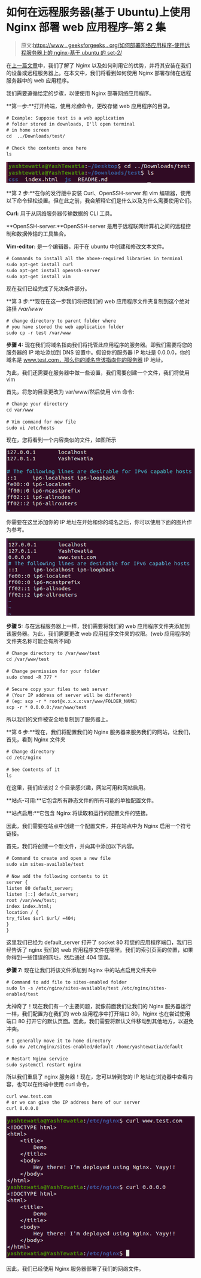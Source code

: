 # 如何在远程服务器(基于 Ubuntu)上使用 Nginx 部署 web 应用程序–第 2 集

> 原文:[https://www . geeksforgeeks . org/如何部署网络应用程序-使用远程服务器上的 nginx-基于 ubuntu 的 set-2/](https://www.geeksforgeeks.org/how-to-deploy-web-applications-using-nginx-on-remote-server-ubuntu-based-set-2/)

在[上一篇文章](https://www.geeksforgeeks.org/what-is-nginx-web-server-and-how-to-install-it/)中，我们了解了 Nginx 以及如何利用它的优势，并将其安装在我们的设备或远程服务器上。在本文中，我们将看到如何使用 Nginx 部署存储在远程服务器中的 web 应用程序。

我们需要遵循给定的步骤，以便使用 Nginx 部署网络应用程序。

**第一步:**打开终端，使用*光盘*命令，更改存储 web 应用程序的目录。

```
# Example: Suppose test is a web application 
# folder stored in downloads, I'll open terminal 
# in home screen 
cd  ../Downloads/test/

# Check the contents once here
ls
```

![](img/506507e06217bd7819aea92d1fc4a2ea.png)

**第 2 步:**在你的发行版中安装 Curl、OpenSSH-server 和 vim 编辑器，使用以下命令轻松设置。但在此之前，我会解释它们是什么以及为什么需要使用它们。

**Curl:** 用于从网络服务器传输数据的 CLI 工具。

**OpenSSH-server:**OpenSSH-server 是用于远程联网计算机之间的远程控制和数据传输的工具集合。

**Vim-editor:** 是一个编辑器，用于在 ubuntu 中创建和修改文本文件。

```
# Commands to install all the above-required libraries in terminal 
sudo apt-get install curl
sudo apt-get install openssh-server
sudo apt-get install vim
```

现在我们已经完成了先决条件部分。

**第 3 步:**现在在这一步我们将把我们的 web 应用程序文件夹复制到这个绝对路径 */var/www*

```
# change directory to parent folder where 
# you have stored the web application folder
sudo cp -r test /var/www
```

**步骤 4:** 现在我们将域名指向我们将托管此应用程序的服务器。即我们需要将您的服务器的 IP 地址添加到 DNS 设置中。假设你的服务器 IP 地址是 0.0.0.0，你的域名是 www.test.com，那么你的域名应该指向你的服务器 IP 地址。

为此，我们还需要在服务器中做一些设置，我们需要创建一个文件，我们将使用 vim

首先，将您的目录更改为 var/www/然后使用 vim 命令:

```
# Change your directory 
cd var/www

# Vim command for new file
sudo vi /etc/hosts
```

现在，您将看到一个内容类似的文件，如图所示

![](img/c41a4a581028b46bd62c34070211d534.png)

你需要在这里添加你的 IP 地址在开始和你的域名之后，你可以使用下面的图片作为参考。

![](img/6f35720499c19ef07063739104e00844.png)

**步骤 5:** 与在远程服务器上一样，我们需要将我们的 web 应用程序文件夹添加到该服务器。为此，我们需要更改 web 应用程序文件夹的权限。(web 应用程序的文件夹名称可能会有所不同)

```
# Change directory to /var/www/test
cd /var/www/test

# Change permission for your folder
sudo chmod -R 777 *

# Secure copy your files to web server
# (Your IP address of server will be different)
# (eg: scp -r * root@x.x.x.x:var/www/FOLDER_NAME)
scp -r * 0.0.0.0:/var/www/test
```

所以我们的文件被安全地复制到了服务器上。

**第 6 步:**现在，我们将配置我们的 Nginx 服务器来服务我们的网站，让我们，首先，看到 Nginx 文件夹

```
# Change directory 
cd /etc/nginx

# See Contents of it 
ls
```

在这里，我们应该对 2 个目录感兴趣，网站可用和网站启用。

**站点-可用:**它包含所有静态文件的所有可能的单独配置文件。

**站点启用:**它包含 Nginx 将读取和运行的配置文件的链接。

因此，我们需要在站点中创建一个配置文件，并在站点中为 Nginx 启用一个符号链接。

首先，我们将创建一个新文件，并向其中添加以下内容。

```
# Command to create and open a new file 
sudo vim sites-available/test

# Now add the following contents to it
server {
listen 80 default_server;
listen [::] default_server;
root /var/www/test;
index index.html;
location / {
try_files $url $url/ =404;
}
}
```

这里我们已经为 default_server 打开了 socket 80 和您的应用程序端口，我们已经告诉了 nginx 我们的 web 应用程序文件在哪里。我们的索引页面的位置，如果你得到一些错误的网址，然后通过 404 错误。

**步骤 7:** 现在让我们将该文件添加到 Nginx 中的站点启用文件夹中

```
# Command to add file to sites-enabled folder
sudo ln -s /etc/nginx/sites-available/test /etc/nginx/sites-enabled/test
```

太神奇了！现在我们有一个主要问题，就像前面我们让我们的 Nginx 服务器运行一样，我们配置为在我们的 web 应用程序中打开端口 80，Nginx 也在尝试使用端口 80 打开它的默认页面。因此，我们需要将默认文件移动到其他地方，以避免冲突。

```
# I generally move it to home directory 
sudo mv /etc/nginx/sites-enabled/default /home/yashtewatia/default

# Restart Nginx service
sudo systemctl restart nginx
```

所以我们重启了 nginx 服务器！现在，您可以转到您的 IP 地址在浏览器中查看内容，也可以在终端中使用 curl 命令，

```
curl www.test.com
# or we can give the IP address here of our server
curl 0.0.0.0
```

![](img/26b451a6437fa8ca4cff68ebd6d51c7a.png)

因此，我们已经使用 Nginx 服务器部署了我们的网络文件。